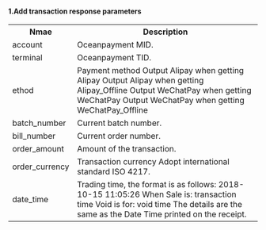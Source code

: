 <h4>1.Add transaction response parameters</h4>
<table>
  <tr>
    <th>Nmae</th>
    <th>Description</th>  
  </tr>
  <tr>
    <td>account</td>
    <td>Oceanpayment MID.</td>
  </tr>
  <tr>
    <td>terminal</td>
    <td>Oceanpayment TID.</td>
  </tr>
  <tr>
    <td>ethod</td>
    <td>Payment method
Output Alipay when getting Alipay
Output Alipay when getting Alipay_Offline
Output WeChatPay when getting WeChatPay
Output WeChatPay when getting WeChatPay_Offline</td>
  </tr>
  <tr>
    <td>batch_number</td>
    <td>Current batch number.</td>
  </tr>
  <tr>
    <td>bill_number</td>
    <td>Current order number.</td>
  </tr>
  <tr>
    <td>order_amount</td>
    <td>Amount of the transaction.</td>
  </tr>
  <tr>
    <td>order_currency</td>
    <td>Transaction currency
Adopt international standard ISO 4217.</td>
  </tr>
  <tr>
    <td>date_time</td>
    <td>Trading time, the format is as follows: 2018-10-15 11:05:26
When Sale is: transaction time
Void is for: void time
The details are the same as the Date Time printed on the receipt.</td>
  </tr>
  
</table>

